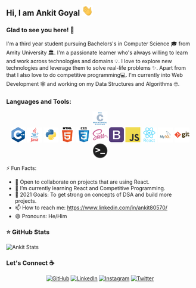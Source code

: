 ## Hi, I am Ankit Goyal <img src="https://raw.githubusercontent.com/ABSphreak/ABSphreak/master/gifs/Hi.gif" width="30px">
### Glad to see you here!  🤩  &nbsp;
I'm a third year student pursuing Bachelors's in Computer Science 🎓 from Amity University 🏛. I'm a passionate learner who's always willing to learn and work across technologies and domains 💡. I love to explore new technologies and leverage them to solve real-life problems ✨. Apart from that I also love to do competitive programming💻. I'm currently into Web Development 🕸️ and working on my Data Structures and Algorithms 🤓.


### Languages and Tools:

<p align="center">

  <div align="center">
  
<code><img height="40" src="https://raw.githubusercontent.com/github/explore/80688e429a7d4ef2fca1e82350fe8e3517d3494d/topics/c/c.png">
</code> <code><img height="40" src="https://raw.githubusercontent.com/github/explore/80688e429a7d4ef2fca1e82350fe8e3517d3494d/topics/cpp/cpp.png"></code> 
<code><img height="40" src="https://raw.githubusercontent.com/devicons/devicon/master/icons/java/java-original-wordmark.svg"></code> 
<code><img height="40" src="https://raw.githubusercontent.com/github/explore/80688e429a7d4ef2fca1e82350fe8e3517d3494d/topics/python/python.png"></code> 
<code><img height="40" src="https://raw.githubusercontent.com/github/explore/80688e429a7d4ef2fca1e82350fe8e3517d3494d/topics/html/html.png"></code> 
<code><img height="40" src="https://raw.githubusercontent.com/github/explore/80688e429a7d4ef2fca1e82350fe8e3517d3494d/topics/css/css.png"></code>
<code><img height="40" src="https://raw.githubusercontent.com/github/explore/80688e429a7d4ef2fca1e82350fe8e3517d3494d/topics/sass/sass.png"></code> 
<code><img height="40" src="https://raw.githubusercontent.com/github/explore/80688e429a7d4ef2fca1e82350fe8e3517d3494d/topics/bootstrap/bootstrap.png"></code> 
<code><img height="40" src="https://raw.githubusercontent.com/github/explore/80688e429a7d4ef2fca1e82350fe8e3517d3494d/topics/javascript/javascript.png"></code> 
<code><img height="40" src="https://raw.githubusercontent.com/devicons/devicon/master/icons/react/react-original-wordmark.svg"></code>
<code><img height="40" src="https://raw.githubusercontent.com/github/explore/80688e429a7d4ef2fca1e82350fe8e3517d3494d/topics/mysql/mysql.png"></code> 
<code><img height="40" src="https://raw.githubusercontent.com/github/explore/80688e429a7d4ef2fca1e82350fe8e3517d3494d/topics/git/git.png"></code> 
<code><img height="40" src="https://raw.githubusercontent.com/github/explore/80688e429a7d4ef2fca1e82350fe8e3517d3494d/topics/terminal/terminal.png"></code>
<!--<code><img height="40" src="https://raw.githubusercontent.com/github/explore/80688e429a7d4ef2fca1e82350fe8e3517d3494d/topics/nodejs/nodejs.png"></code> 
<code><img height="40" src="https://raw.githubusercontent.com/github/explore/80688e429a7d4ef2fca1e82350fe8e3517d3494d/topics/mongodb/mongodb.png"></code> -->


 </div>
</p>


⚡ Fun Facts:
- 👯 Open to collaborate on projects that are using React.
- 🌱 I’m currently learning React and Competitive Programming.
- 🥅 2021 Goals: To get strong on concepts of DSA and build more projects.
- 📫 How to reach me: https://www.linkedin.com/in/ankit80570/
- 😄 Pronouns: He/Him

 ### ⭐ GitHub Stats

 <p> 
    <img src="https://github-readme-stats.vercel.app/api?username=ankit80570&count_private=true&show_icons=true&theme=default&line" alt="Ankit Stats" width="420"/> 
 </p>

### Let's Connect :coffee:
<p align="center">
	<a href="https://github.com/ankit80570"><img src="https://img.icons8.com/bubbles/50/000000/github.png" alt="GitHub"/></a>
	<a href="https://www.linkedin.com/in/ankitgoyal8057/"><img src="https://img.icons8.com/bubbles/50/000000/linkedin.png" alt="LinkedIn"/></a>
	<a href="https://www.instagram.com/__ankitgoyal__/"><img src="https://img.icons8.com/bubbles/50/000000/instagram.png" alt="Instagram"/></a>
	<a href="https://twitter.com/ankitgoyal8057"><img src="https://img.icons8.com/bubbles/50/000000/twitter.png" alt="Twitter"/></a>
</p>
